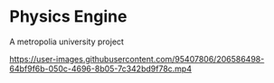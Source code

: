 # Physics Engine

A metropolia university project

https://user-images.githubusercontent.com/95407806/206586498-64bf9f6b-050c-4696-8b05-7c342bd9f78c.mp4
